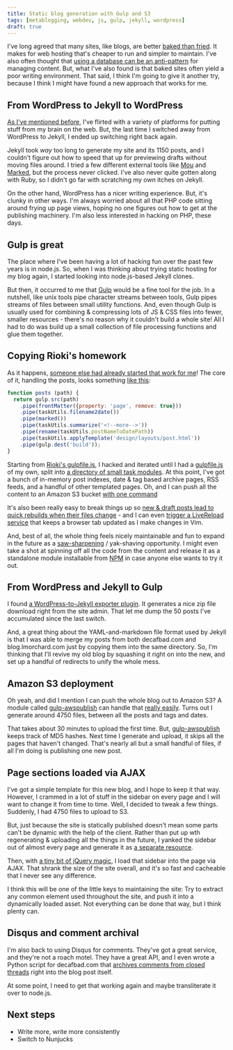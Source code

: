 ```yaml
---
title: Static blog generation with Gulp and S3
tags: [metablogging, webdev, js, gulp, jekyll, wordpress]
draft: true
---
```


I've long agreed that many sites, like blogs, are better [baked than
fried][bake]. It makes for web hosting that's cheaper to run and simpler to
maintain. I've also often thought that [using a database can be an
anti-pattern][antidatabase] for managing content. But, what I've also found is
that baked sites often yield a poor writing environment. That said, I think
I'm going to give it another try, because I think I might have found a new
approach that works for me.

<!--more-->

## From WordPress to Jekyll to WordPress

[As I've mentioned before][platforms], I've flirted with a variety of
platforms for putting stuff from my brain on the web. But, the last time I
switched away from WordPress to Jekyll, I ended up switching right back again.

Jekyll took *way* too long to generate my site and its 1150 posts, and I
couldn't figure out how to speed that up for previewing drafts without moving
files around.  I tried a few different external tools like
[Mou](http://25.io/mou/) and [Marked](http://marked2app.com/), but the process
never clicked. I've also never quite gotten along with Ruby, so I didn't go
far with scratching my own itches on Jekyll.

On the other hand, WordPress has a nicer writing experience. But, it's clunky
in other ways. I'm always worried about all that PHP code sitting around
frying up page views, hoping no one figures out how to get at the publishing
machinery. I'm also less interested in hacking on PHP, these days.

## Gulp is great

The place where I've been having a lot of hacking fun over the past few years
is in node.js. So, when I was thinking about trying static hosting for
my blog again, I started looking into node.js-based Jekyll clones.

But then, it occurred to me that [Gulp][] would be a fine tool for the job. In
a nutshell, like unix tools pipe character streams between tools, Gulp pipes
streams of files between small utility functions. And, even though Gulp is
usually used for combining & compressing lots of JS & CSS files into fewer,
smaller resources - there's no reason why it couldn't build a whole site!  All
I had to do was build up a small collection of file processing functions and
glue them together. 

## Copying Rioki's homework

As it happens, [someone else had already started that work for me][rioki]! The
core of it, handling the posts, looks something [like this][tasks]:

```javascript
function posts (path) {
  return gulp.src(path)
    .pipe(frontMatter({property: 'page', remove: true}))
    .pipe(taskUtils.filename2date())
    .pipe(marked())
    .pipe(taskUtils.summarize('<!--more-->'))
    .pipe(rename(taskUtils.postNameToDatePath))
    .pipe(taskUtils.applyTemplate('design/layouts/post.html'))
    .pipe(gulp.dest('build'));
}
```

Starting from [Rioki's gulpfile.js][rioki2], I hacked and iterated until I had
a [gulpfile.js][] of my own, split into [a directory of small task
modules][tasks].  At this point, I've got a bunch of in-memory post indexes,
date & tag based archive pages, RSS feeds, and a handful of other templated
pages. Oh, and I can push all the content to an Amazon S3 bucket [with one
command][deploy]

[deploy]: https://github.com/lmorchard/blog.lmorchard.com/blob/master/gulpfile.js#L32
[tasks]: https://github.com/lmorchard/blog.lmorchard.com/blob/master/lib/tasks/posts.js#L34
[gulpfile.js]: https://github.com/lmorchard/blog.lmorchard.com/blob/master/gulpfile.js

It's also been really easy to break things up so [new & draft posts lead to
quick rebuilds when their files
change](https://github.com/lmorchard/blog.lmorchard.com/blob/master/lib/tasks/posts.js#L13) - and I can even [trigger a LiveReload
service](https://github.com/lmorchard/blog.lmorchard.com/blob/master/lib/tasks/posts.js#L29)
that keeps a browser tab updated as I make changes in Vim.

And, best of all, the whole thing feels nicely maintainable and fun to expand
in the future as a [saw-sharpening][sharpen] / yak-shaving opportunity. I
might even take a shot at spinning off all the code from the content and
release it as a standalone module installable from [NPM](http://npmjs.org) in
case anyone else wants to try it out.

## From WordPress and Jekyll to Gulp

I found [a WordPress-to-Jekyll exporter plugin][exporter]. It
generates a nice zip file download right from the site admin. That let me
dump the 50 posts I've accumulated since the last switch.

And, a great thing about the YAML-and-markdown file format used by Jekyll is
that I was able to merge my posts from both decafbad.com and
blog.lmorchard.com just by copying them into the same directory. So, I'm
thinking that I'll revive my old blog by squashing it right on into the
new, and set up a handful of redirects to unify the whole mess.

## Amazon S3 deployment

Oh yeah, and did I mention I can push the whole blog out to Amazon S3? A
module called [gulp-awspublish][] can handle that [really easily][deploy].
Turns out I generate around 4750 files, between all the posts and tags and
dates. 

That takes about 30 minutes to upload the first time. But, [gulp-awspublish][]
keeps track of MD5 hashes. Next time I generate and upload, it skips all the
pages that haven't changed. That's nearly all but a small handful of files, if
all I'm doing is publishing one new post.

[gulp-awspublish]: https://github.com/pgherveou/gulp-awspublish

## Page sections loaded via AJAX

I've got a simple template for this new blog, and I hope to keep it that way.
However, I crammed in a lot of stuff in the sidebar on every page and I will
want to change it from time to time. Well, I decided to tweak a few things.
Suddenly, I had 4750 files to upload to S3.

But, just because the site is statically published doesn't mean some parts
can't be dynamic with the help of the client. Rather than put up wth
regenerating & uploading all the things in the future, I yanked the sidebar
out of almost every page and generate it as [a separate resource][sidebar].

Then, with [a tiny bit of jQuery magic][sidebarajax], I load that sidebar into
the page via AJAX. That shrank the size of the site overall, and it's so fast
and cacheable that I never see any difference.

I think this will be one of the little keys to maintaining the site: Try to
extract any common element used throughout the site, and push it into a
dynamically loaded asset. Not everything can be done that way, but I think
plenty can.

[sidebar]: https://github.com/lmorchard/blog.lmorchard.com/blob/master/design/sidebar.html
[sidebarajax]: https://github.com/lmorchard/blog.lmorchard.com/blob/master/design/js/main.js

## Disqus and comment archival

I'm also back to using Disqus for comments. They've got a great service, and
they're not a roach motel. They have a great API, and I even wrote a Python
script for decafbad.com that [archives comments from closed
threads][commentarchiver] right into the blog post itself.

[commentarchiver]: https://github.com/lmorchard/blog.decafbad.com/blob/master/_bin/archive_disqus_comments.py

At some point, I need to get that working again and maybe transliterate it
over to node.js. 

## Next steps

* Write more, write more consistently
* Switch to Nunjucks

[bake]: http://www.aaronsw.com/weblog/000404
[rioki]: http://www.rioki.org/2014/06/09/jekyll-to-gulp.html
[antidatabase]: https://indiewebcamp.com/database-antipattern
[exporter]: https://github.com/benbalter/wordpress-to-jekyll-exporter
[platforms]: http://decafbad.com/blog/2011/06/08/moved-to-jekyll/

[gulp]: http://gulpjs.com/
[enthusiasm]: http://decafbad.com/blog/2006/05/26/confessions-of-a-serial-enthusiast
[sharpen]: https://www.stephencovey.com/7habits/7habits-habit7.php
[rioki2]: https://github.com/rioki/www.rioki.org/blob/master/gulpfile.js

<!-- vim: set wrap wm=5 syntax=mkd textwidth=78: -->
